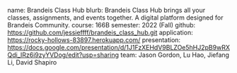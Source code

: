 name: Brandeis Class Hub
blurb: Brandeis Class Hub brings all your classes, assignments, and events together. A digital platform designed for Brandeis Community.
course: 166B
semester: 2022 (Fall)
github: https://github.com/jessieffff/brandeis_class_hub.git
application: https://rocky-hollows-83897.herokuapp.com/
presentation: https://docs.google.com/presentation/d/1J1FzXEHdV9BLZOe5hHJ2pB9wRXQdi_IRz6i9zyYVDog/edit?usp=sharing
team: Jason Gordon, Lu Hao, Jiefang Li, David Shapiro